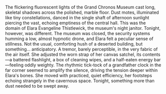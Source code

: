 The flickering fluorescent lights of the Grand Chronos Museum cast long, skeletal shadows across the polished, marble floor.  Dust motes, illuminated like tiny constellations, danced in the single shaft of afternoon sunlight piercing the vast, echoing emptiness of the central hall.  This was the domain of Elara Evangeline Thistlewick, the museum's night janitor.  Tonight, however, was different.  The museum was closed, the security systems humming a low, almost hypnotic drone, and Elara felt a peculiar sense of stillness. Not the usual, comforting hush of a deserted building, but something… anticipatory.  A tremor, barely perceptible, in the very fabric of the air itself.  She adjusted the worn strap of her canvas satchel, its contents—a battered flashlight, a box of cleaning wipes, and a half-eaten energy bar—feeling oddly weighty.  The rhythmic tick-tock of a grandfather clock in the far corner seemed to amplify the silence, driving the tension deeper within Elara's bones.  She moved with practiced, quiet efficiency, her footsteps echoing strangely in the cavernous space. Tonight, something more than dust needed to be swept away.

